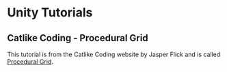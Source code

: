 # Unity Tutorials
## Catlike Coding - Procedural Grid
This tutorial is from the Catlike Coding website by Jasper Flick and is called
[Procedural Grid](http://catlikecoding.com/unity/tutorials/procedural-grid/).
